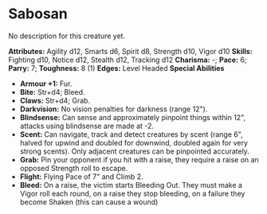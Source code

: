 # Sabosan

No description for this creature yet.

**Attributes:** Agility d12, Smarts d6, Spirit d8, Strength d10, Vigor
d10
**Skills:** Fighting d10, Notice d12, Stealth d12, Tracking d12
**Charisma:** -; **Pace:** 6; **Parry:** 7; **Toughness:** 8 (1)
**Edges:** Level Headed
**Special Abilities**

- **Armour +1:** Fur.
- **Bite:** Str+d4; Bleed.
- **Claws:** Str+d4; Grab.
- **Darkvision:** No vision penalties for darkness (range 12").
- **Blindsense:** Can sense and approximately pinpoint things within
12", attacks using blindsense are made at -2.
- **Scent:** Can navigate, track and detect creatures by scent (range
6", halved for upwind and doubled for downwind, doubled again for very
strong scents). Only adjacent creatures can be pinpointed accurately.
- **Grab:** Pin your opponent if you hit with a raise, they require a
raise on an opposed Strength roll to escape.
- **Flight:** Flying Pace of 7" and Climb 2.
- **Bleed:** On a raise, the victim starts Bleeding Out. They must make
a Vigor roll each round, on a raise they stop bleeding, on a failure
they become Shaken (this can cause a wound)
